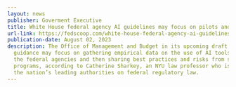 ```yaml
---
layout: news
publisher: Goverment Executive
title: White House federal agency AI guidelines may focus on pilots and info sharing
url-link: https://fedscoop.com/white-house-federal-agency-ai-guidelines-may-focus-on-pilots-and-info-sharing/
publication-date: August 02, 2023
description: The Office of Management and Budget in its upcoming draft AI policy
  guidance may focus on gathering empirical data on the use of AI tools within
  the federal agencies and then sharing best practices and risks from such AI
  programs, according to Catherine Sharkey, an NYU law professor who is one of
  the nation’s leading authorities on federal regulatory law.
---
```

